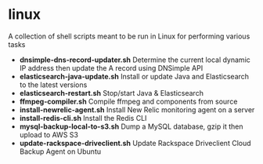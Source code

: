 linux
=======

A collection of shell scripts meant to be run in Linux for performing various tasks

- **dnsimple-dns-record-updater.sh** Determine the current local dynamic IP address then update the A record using DNSimple API
- **elasticsearch-java-update.sh** Install or update Java and Elasticsearch to the latest versions
- **elasticsearch-restart.sh** Stop/start Java & Elasticsearch
- **ffmpeg-compiler.sh** Compile ffmpeg and components from source
- **install-newrelic-agent.sh** Install New Relic monitoring agent on a server
- **install-redis-cli.sh** Install the Redis CLI
- **mysql-backup-local-to-s3.sh** Dump a MySQL database, gzip it then upload to AWS S3
- **update-rackspace-driveclient.sh** Update Rackspace Driveclient Cloud Backup Agent on Ubuntu